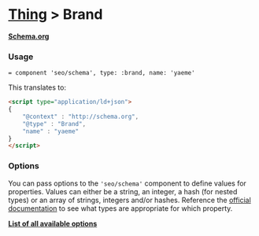# [Thing](thing.md) > Brand

**[Schema.org](http://schema.org/Brand)**

### Usage

```haml
= component 'seo/schema', type: :brand, name: 'yaeme'
```

This translates to:

```html
<script type="application/ld+json">
{
    "@context" : "http://schema.org",
    "@type" : "Brand",
    "name" : "yaeme"
}
</script>
```

### Options

You can pass options to the `'seo/schema'` component to define values for properties. Values can either be a string, an integer, a hash (for nested types) or an array of strings, integers and/or hashes. Reference the [official documentation](http://schema.org/Brand) to see what types are appropriate for which property.

**[List of all available options](https://github.com/jonhue/search-engine-optimization/blob/master/app/views/mozaic/seo/schema/types/_brand.html.erb)**
